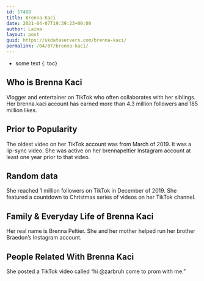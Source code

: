 ```yaml
---
id: 17488
title: Brenna Kaci
date: 2021-04-07T19:39:23+00:00
author: Laima
layout: post
guid: https://ukdataservers.com/brenna-kaci/
permalink: /04/07/brenna-kaci/
---
```


* some text
{: toc}


## Who is Brenna Kaci
                  
                  
                  
Vlogger and entertainer on TikTok who often collaborates with her siblings. Her brenna.kaci account has earned more than 4.3 million followers and 185 million likes. 
                  
              
            
              
            
                
                
                
## Prior to Popularity
                  
                  
                  
The oldest video on her TikTok account was from March of 2019. It was a lip-sync video. She was active on her brennapeltier Instagram account at least one year prior to that video.
                  
              
            
              
            
                
                
                
## Random data
                  
                  
                  
She reached 1 million followers on TikTok in December of 2019. She featured a countdown to Christmas series of videos on her TikTok channel.
                  
              
            
              
            
                
                
                
## Family & Everyday Life of Brenna Kaci
                  
                  
                  
Her real name is Brenna Peltier. She and her mother helped run her brother Braedon&#8217;s Instagram account.
                  
              
            
              
            
                
                
                
## People Related With Brenna Kaci
                  
                  
                  
She posted a TikTok video called &#8220;hi @zarbruh come to prom with me.&#8221;
                  
              
            
              
            
                
              
            
              
              
            
            
              
            
          
          
          